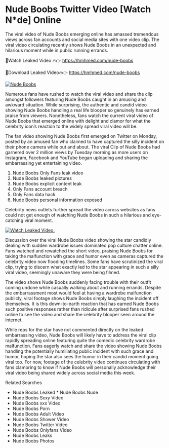﻿# Nude Boobs Twitter Video [Watch N*de] Online

The viral video of ﻿Nude Boobs emerging online has amassed tremendous views across fan accounts and social media sites with one video clip. The viral video circulating recently shows ﻿Nude Boobs in an unexpected and hilarious moment while in public running errands. 

🔴Watch Leaked Video 🔥👉  https://hmhmed.com/nude-boobs 

🔴Download Leaked Video🔥👉  https://hmhmed.com/nude-boobs 

[![Nude Boobs](https://i.imgur.com/dJHk4Zq.gif)](https://hmhmed.com/nude-boobs)

Numerous fans have rushed to watch the viral video and share the clip amongst followers featuring ﻿Nude Boobs caught in an amusing and awkward situation. While surprising, the authentic and candid video showing ﻿Nude Boobs handling a real life blooper so genuinely has earned praise from viewers. Nonetheless, fans watch the current viral video of ﻿Nude Boobs that emerged online with delight and clamor for what the celebrity icon’s reaction to the widely spread viral video will be.

The fan video showing ﻿Nude Boobs first emerged on Twitter on Monday, posted by an amused fan who claimed to have captured the silly incident on their phone camera while out and about. The viral Clip of ﻿Nude Boobs had garnered over 2 million views by Tuesday morning as more users on Instagram, Facebook and YouTube began uploading and sharing the embarrassing yet entertaining video. 

1. ﻿Nude Boobs Only Fans leak video
2. ﻿Nude Boobs leaked pictures
3. ﻿Nude Boobs explicit content leak
4. Only Fans account breach
5. Only Fans data hack
6. ﻿Nude Boobs personal information exposed

Celebrity news outlets further spread the video across websites as fans could not get enough of watching ﻿Nude Boobs in such a hilarious and eye-catching viral moment. 

[![Watch Leaked Video.](https://miro.medium.com/v2/resize:fit:828/format:webp/1*cilzJN44JGOrTw9NJCrNHA.gif "Watch Leaked Video")](https://hmhmed.com/nude-boobs)

Discussion over the viral ﻿Nude Boobs video showing the star candidly dealing with sudden wardrobe issues dominated pop culture chatter online. Fans watched and rewatched the short video, praising ﻿Nude Boobs for taking the malfunction with grace and humor even as cameras captured the celebrity video now flooding timelines. Some fans have scrutinized the viral clip, trying to discern what exactly led to the star appearing in such a silly viral video, seemingly unaware they were being filmed.

The video shows ﻿Nude Boobs suddenly facing trouble with their outfit coming undone while casually walking about and running errands. Despite the embarrassment most would feel at having a wardrobe malfunction publicly, viral footage shows ﻿Nude Boobs simply laughing the incident off themselves. It is this down-to-earth reaction that has earned ﻿Nude Boobs such positive responses rather than ridicule after surprised fans rushed online to see the video and share the celebrity blooper seen around the internet.  

While reps for the star have not commented directly on the leaked embarrassing video, ﻿Nude Boobs will likely have to address the viral clip rapidly spreading online featuring quite the comedic celebrity wardrobe malfunction. Fans eagerly watch and share the video showing ﻿Nude Boobs handling the potentially humiliating public incident with such grace and humor, hoping the star also sees the humor in their candid moment going viral too. For now, footage of the celebrity video continues circulating with fans clamoring to know if ﻿Nude Boobs will personally acknowledge their viral video being shared widely across social media this week.

Related Searches
* ﻿Nude Boobs Leaked
﻿* Nude Boobs Nude
* ﻿Nude Boobs Sexy Video
* ﻿Nude Boobs xxx Video
* ﻿Nude Boobs Porn
* ﻿Nude Boobs Adult Video
* ﻿Nude Boobs Shower Video
* ﻿Nude Boobs Twitter Video
* ﻿Nude Boobs Onlyfans Video
* ﻿Nude Boobs Leaks
* ﻿Nude Boobs Photos
